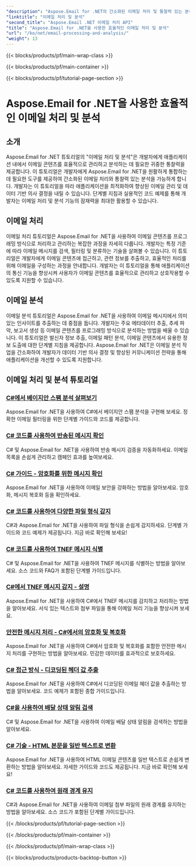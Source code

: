 ```yaml
---
"description": "Aspose.Email for .NET의 간소화된 이메일 처리 및 통찰력 있는 분석 튜토리얼을 통해 애플리케이션의 이메일 관리 및 의사 결정을 최적화하세요. 이메일 콘텐츠를 프로그래밍 방식으로 검색, 구성 및 분석하는 방법을 배우고, 향상된 커뮤니케이션 및 데이터 기반 전략을 위한 실제 사례를 살펴보세요."
"linktitle": "이메일 처리 및 분석"
"second_title": "Aspose.Email .NET 이메일 처리 API"
"title": "Aspose.Email for .NET을 사용한 효율적인 이메일 처리 및 분석"
"url": "/ko/net/email-processing-and-analysis/"
"weight": 13
---
```


{{< blocks/products/pf/main-wrap-class >}}

{{< blocks/products/pf/main-container >}}

{{< blocks/products/pf/tutorial-page-section >}}

# Aspose.Email for .NET을 사용한 효율적인 이메일 처리 및 분석


## 소개

Aspose.Email for .NET 튜토리얼의 "이메일 처리 및 분석"은 개발자에게 애플리케이션 내에서 이메일 콘텐츠를 효율적으로 관리하고 분석하는 데 필요한 귀중한 통찰력을 제공합니다. 이 튜토리얼은 개발자에게 Aspose.Email for .NET을 원활하게 통합하는 데 필요한 도구를 제공하여 간소화된 이메일 처리와 통찰력 있는 분석을 가능하게 합니다. 개발자는 이 튜토리얼을 따라 애플리케이션을 최적화하여 향상된 이메일 관리 및 데이터 기반 의사 결정을 내릴 수 있습니다. 단계별 지침과 실용적인 코드 예제를 통해 개발자는 이메일 처리 및 분석 기능의 잠재력을 최대한 활용할 수 있습니다.

## 이메일 처리

이메일 처리 튜토리얼은 Aspose.Email for .NET을 사용하여 이메일 콘텐츠를 프로그래밍 방식으로 처리하고 관리하는 복잡한 과정을 자세히 다룹니다. 개발자는 특정 기준에 따라 이메일 메시지를 검색, 필터링 및 분류하는 기술을 살펴볼 수 있습니다. 이 튜토리얼은 개발자에게 이메일 콘텐츠에 접근하고, 관련 정보를 추출하고, 효율적인 처리를 위해 이메일을 구성하는 과정을 안내합니다. 개발자는 이 튜토리얼을 통해 애플리케이션의 통신 기능을 향상시켜 사용자가 이메일 콘텐츠를 효율적으로 관리하고 상호작용할 수 있도록 지원할 수 있습니다.

## 이메일 분석

이메일 분석 튜토리얼은 Aspose.Email for .NET을 사용하여 이메일 메시지에서 의미 있는 인사이트를 추출하는 데 중점을 둡니다. 개발자는 주요 메타데이터 추출, 추세 파악, 보고서 생성 등 이메일 콘텐츠를 프로그래밍 방식으로 분석하는 방법을 배울 수 있습니다. 이 튜토리얼은 발신자 정보 추출, 이메일 패턴 분석, 이메일 콘텐츠에서 유용한 정보 도출에 대한 단계별 지침을 제공합니다. Aspose.Email for .NET은 이메일 분석 작업을 간소화하여 개발자가 데이터 기반 의사 결정 및 향상된 커뮤니케이션 전략을 통해 애플리케이션을 개선할 수 있도록 지원합니다.

## 이메일 처리 및 분석 튜토리얼
### [C#에서 베이지안 스팸 분석 살펴보기](./exploring-bayesian-spam-analysis-in-csharp/)
Aspose.Email for .NET을 사용하여 C#에서 베이지안 스팸 분석을 구현해 보세요. 정확한 이메일 필터링을 위한 단계별 가이드와 코드를 제공합니다.
### [C# 코드를 사용하여 반송된 메시지 확인](./verifying-bounced-messages-with-csharp-code/)
C# 및 Aspose.Email for .NET을 사용하여 반송 메시지 검증을 자동화하세요. 이메일 목록을 손쉽게 관리하고 캠페인 효과를 높여보세요. 
### [C# 가이드 - 암호화를 위한 메시지 확인](./csharp-guide-checking-messages-for-encryption/)
Aspose.Email for .NET을 사용하여 이메일 보안을 강화하는 방법을 알아보세요. 암호화, 메시지 복호화 등을 확인하세요.
### [C# 코드를 사용하여 다양한 파일 형식 감지](./detecting-various-file-formats-using-csharp-code/)
C#과 Aspose.Email for .NET을 사용하여 파일 형식을 손쉽게 감지하세요. 단계별 가이드와 코드 예제가 제공됩니다. 지금 바로 확인해 보세요!
### [C# 코드를 사용하여 TNEF 메시지 식별](./identifying-tnef-messages-with-csharp-code/)
C# 및 Aspose.Email for .NET을 사용하여 TNEF 메시지를 식별하는 방법을 알아보세요. 소스 코드와 FAQ가 포함된 단계별 가이드입니다.
### [C#에서 TNEF 메시지 감지 - 설명](./tnef-message-detection-in-csharp-explained/)
Aspose.Email for .NET을 사용하여 C#에서 TNEF 메시지를 감지하고 처리하는 방법을 알아보세요. 서식 있는 텍스트와 첨부 파일을 통해 이메일 처리 기능을 향상시켜 보세요.
### [안전한 메시지 처리 - C#에서의 암호화 및 복호화](./secure-message-handling-encryption-and-decryption-in-csharp/)
Aspose.Email for .NET을 사용하여 C#에서 암호화 및 복호화를 포함한 안전한 메시지 처리를 구현하는 방법을 알아보세요. 민감한 데이터를 효과적으로 보호하세요.
### [C# 접근 방식 - 디코딩된 헤더 값 추출](./csharp-approach-extracting-decoded-header-values/)
Aspose.Email for .NET을 사용하여 C#에서 디코딩된 이메일 헤더 값을 추출하는 방법을 알아보세요. 코드 예제가 포함된 종합 가이드입니다.
### [C#을 사용하여 배달 상태 알림 검색](./retrieving-delivery-status-notifications-with-csharp/)
C# 및 Aspose.Email for .NET을 사용하여 이메일 배달 상태 알림을 검색하는 방법을 알아보세요.
### [C# 기술 - HTML 본문을 일반 텍스트로 변환](./csharp-technique-converting-html-body-to-plain-text/)
Aspose.Email for .NET을 사용하여 HTML 이메일 콘텐츠를 일반 텍스트로 손쉽게 변환하는 방법을 알아보세요. 자세한 가이드와 코드도 제공됩니다. 지금 바로 확인해 보세요!
### [C# 코드를 사용하여 원래 경계 유지](./preserving-original-boundaries-using-csharp-code/)
C#과 Aspose.Email for .NET을 사용하여 이메일 첨부 파일의 원래 경계를 유지하는 방법을 알아보세요. 소스 코드가 포함된 단계별 가이드입니다.

{{< /blocks/products/pf/tutorial-page-section >}}

{{< /blocks/products/pf/main-container >}}

{{< /blocks/products/pf/main-wrap-class >}}

{{< blocks/products/products-backtop-button >}}